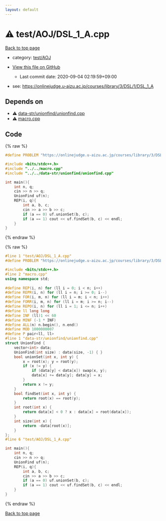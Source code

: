 ```yaml
---
layout: default
---
```


<!-- mathjax config similar to math.stackexchange -->
<script type="text/javascript" async
  src="https://cdnjs.cloudflare.com/ajax/libs/mathjax/2.7.5/MathJax.js?config=TeX-MML-AM_CHTML">
</script>
<script type="text/x-mathjax-config">
  MathJax.Hub.Config({
    TeX: { equationNumbers: { autoNumber: "AMS" }},
    tex2jax: {
      inlineMath: [ ['$','$'] ],
      processEscapes: true
    },
    "HTML-CSS": { matchFontHeight: false },
    displayAlign: "left",
    displayIndent: "2em"
  });
</script>

<script type="text/javascript" src="https://cdnjs.cloudflare.com/ajax/libs/jquery/3.4.1/jquery.min.js"></script>
<script src="https://cdn.jsdelivr.net/npm/jquery-balloon-js@1.1.2/jquery.balloon.min.js" integrity="sha256-ZEYs9VrgAeNuPvs15E39OsyOJaIkXEEt10fzxJ20+2I=" crossorigin="anonymous"></script>
<script type="text/javascript" src="../../../assets/js/copy-button.js"></script>
<link rel="stylesheet" href="../../../assets/css/copy-button.css" />


# :warning: test/AOJ/DSL_1_A.cpp

<a href="../../../index.html">Back to top page</a>

* category: <a href="../../../index.html#dada0dcc232b029913f2cd4354c73c4b">test/AOJ</a>
* <a href="{{ site.github.repository_url }}/blob/master/test/AOJ/DSL_1_A.cpp">View this file on GitHub</a>
    - Last commit date: 2020-09-04 02:19:59+09:00


* see: <a href="https://onlinejudge.u-aizu.ac.jp/courses/library/3/DSL/1/DSL_1_A">https://onlinejudge.u-aizu.ac.jp/courses/library/3/DSL/1/DSL_1_A</a>


## Depends on

* :warning: <a href="../../data-str/unionfind/unionfind.cpp.html">data-str/unionfind/unionfind.cpp</a>
* :warning: <a href="../../macro.cpp.html">macro.cpp</a>


## Code

<a id="unbundled"></a>
{% raw %}
```cpp
#define PROBLEM "https://onlinejudge.u-aizu.ac.jp/courses/library/3/DSL/1/DSL_1_A"

#include <bits/stdc++.h>
#include "../../macro.cpp"
#include "../../data-str/unionfind/unionfind.cpp"

int main(){
    int n, q;
    cin >> n >> q;
    UnionFind uf(n);
    REP(i, q){
        int a, b, c;
        cin >> a >> b >> c;
        if (a == 0) uf.unionSet(b, c);
        if (a == 1) cout << uf.findSet(b, c) << endl;
    }
}
```
{% endraw %}

<a id="bundled"></a>
{% raw %}
```cpp
#line 1 "test/AOJ/DSL_1_A.cpp"
#define PROBLEM "https://onlinejudge.u-aizu.ac.jp/courses/library/3/DSL/1/DSL_1_A"

#include <bits/stdc++.h>
#line 2 "macro.cpp"
using namespace std;
 
#define REP(i, n) for (ll i = 0; i < n; i++)
#define REPR(i, n) for (ll i = n; i >= 0; i--)
#define FOR(i, m, n) for (ll i = m; i < n; i++)
#define FORR(i, m, n) for (ll i = m; i >= n; i--)
#define REPO(i, n) for (ll i = 1; i <= n; i++)
#define ll long long
#define INF (ll)1 << 60
#define MINF (-1 * INF)
#define ALL(n) n.begin(), n.end()
#define MOD 1000000007
#define P pair<ll, ll>
#line 1 "data-str/unionfind/unionfind.cpp"
struct UnionFind {
	vector<int> data;
	UnionFind(int size) : data(size, -1) { }
	bool unionSet(int x, int y) {
		x = root(x); y = root(y);
		if (x != y) {
			if (data[y] < data[x]) swap(x, y);
			data[x] += data[y]; data[y] = x;
		}
		return x != y;
	}
	bool findSet(int x, int y) {
		return root(x) == root(y);
	}
	int root(int x) {
		return data[x] < 0 ? x : data[x] = root(data[x]);
	}
	int size(int x) {
		return -data[root(x)];
	}
};
#line 6 "test/AOJ/DSL_1_A.cpp"

int main(){
    int n, q;
    cin >> n >> q;
    UnionFind uf(n);
    REP(i, q){
        int a, b, c;
        cin >> a >> b >> c;
        if (a == 0) uf.unionSet(b, c);
        if (a == 1) cout << uf.findSet(b, c) << endl;
    }
}

```
{% endraw %}

<a href="../../../index.html">Back to top page</a>

